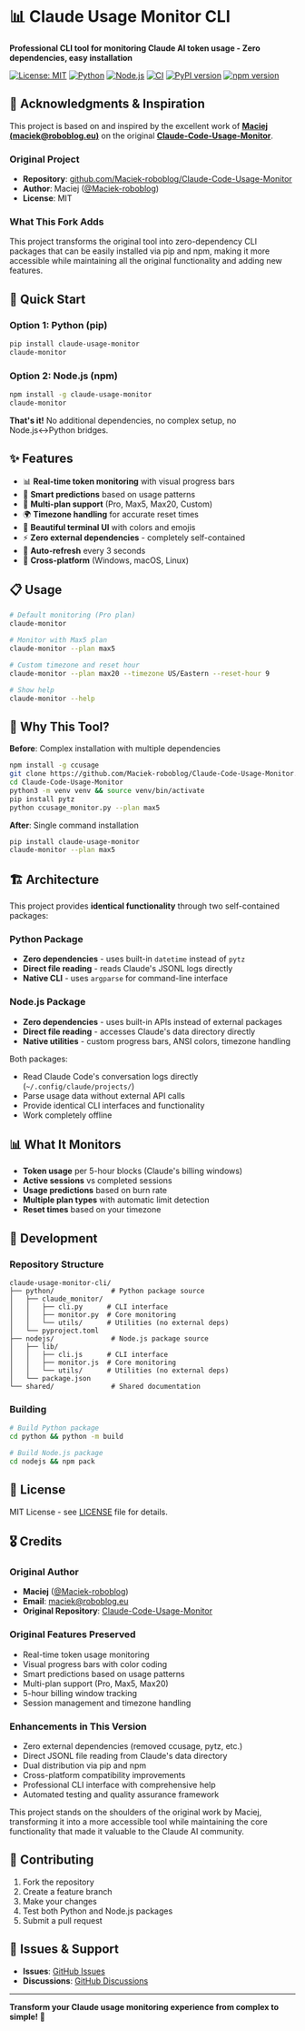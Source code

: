 # 📊 Claude Usage Monitor CLI

**Professional CLI tool for monitoring Claude AI token usage - Zero dependencies, easy installation**

[![License: MIT](https://img.shields.io/badge/License-MIT-yellow.svg)](https://opensource.org/licenses/MIT)
[![Python](https://img.shields.io/badge/Python-3.7+-blue.svg)](https://www.python.org/)
[![Node.js](https://img.shields.io/badge/Node.js-14+-green.svg)](https://nodejs.org/)
[![CI](https://github.com/your-username/claude-usage-monitor-cli/workflows/CI/badge.svg)](https://github.com/your-username/claude-usage-monitor-cli/actions)
[![PyPI version](https://badge.fury.io/py/claude-usage-monitor.svg)](https://badge.fury.io/py/claude-usage-monitor)
[![npm version](https://badge.fury.io/js/claude-usage-monitor.svg)](https://badge.fury.io/js/claude-usage-monitor)

## 🙏 **Acknowledgments & Inspiration**

This project is based on and inspired by the excellent work of **[Maciej (maciek@roboblog.eu)](https://github.com/Maciek-roboblog)** on the original **[Claude-Code-Usage-Monitor](https://github.com/Maciek-roboblog/Claude-Code-Usage-Monitor)**.

### **Original Project**
- **Repository**: [github.com/Maciek-roboblog/Claude-Code-Usage-Monitor](https://github.com/Maciek-roboblog/Claude-Code-Usage-Monitor)
- **Author**: Maciej ([@Maciek-roboblog](https://github.com/Maciek-roboblog))
- **License**: MIT

### **What This Fork Adds**
This project transforms the original tool into zero-dependency CLI packages that can be easily installed via pip and npm, making it more accessible while maintaining all the original functionality and adding new features.

## 🚀 **Quick Start**

### **Option 1: Python (pip)**
```bash
pip install claude-usage-monitor
claude-monitor
```

### **Option 2: Node.js (npm)**
```bash
npm install -g claude-usage-monitor  
claude-monitor
```

**That's it!** No additional dependencies, no complex setup, no Node.js↔Python bridges.

## ✨ **Features**

- 📊 **Real-time token monitoring** with visual progress bars
- 🔮 **Smart predictions** based on usage patterns
- 🎯 **Multi-plan support** (Pro, Max5, Max20, Custom)
- 🌍 **Timezone handling** for accurate reset times
- 🎨 **Beautiful terminal UI** with colors and emojis
- ⚡ **Zero external dependencies** - completely self-contained
- 🔄 **Auto-refresh** every 3 seconds
- 📱 **Cross-platform** (Windows, macOS, Linux)

## 📋 **Usage**

```bash
# Default monitoring (Pro plan)
claude-monitor

# Monitor with Max5 plan
claude-monitor --plan max5

# Custom timezone and reset hour
claude-monitor --plan max20 --timezone US/Eastern --reset-hour 9

# Show help
claude-monitor --help
```

## 🎯 **Why This Tool?**

**Before**: Complex installation with multiple dependencies
```bash
npm install -g ccusage
git clone https://github.com/Maciek-roboblog/Claude-Code-Usage-Monitor.git
cd Claude-Code-Usage-Monitor  
python3 -m venv venv && source venv/bin/activate
pip install pytz
python ccusage_monitor.py --plan max5
```

**After**: Single command installation
```bash
pip install claude-usage-monitor
claude-monitor --plan max5
```

## 🏗️ **Architecture**

This project provides **identical functionality** through two self-contained packages:

### **Python Package**
- **Zero dependencies** - uses built-in `datetime` instead of `pytz`
- **Direct file reading** - reads Claude's JSONL logs directly
- **Native CLI** - uses `argparse` for command-line interface

### **Node.js Package**  
- **Zero dependencies** - uses built-in APIs instead of external packages
- **Direct file reading** - accesses Claude's data directory directly
- **Native utilities** - custom progress bars, ANSI colors, timezone handling

Both packages:
- Read Claude Code's conversation logs directly (`~/.config/claude/projects/`)
- Parse usage data without external API calls
- Provide identical CLI interfaces and functionality
- Work completely offline

## 📊 **What It Monitors**

- **Token usage** per 5-hour blocks (Claude's billing windows)
- **Active sessions** vs completed sessions
- **Usage predictions** based on burn rate
- **Multiple plan types** with automatic limit detection
- **Reset times** based on your timezone

## 🔧 **Development**

### **Repository Structure**
```
claude-usage-monitor-cli/
├── python/              # Python package source
│   ├── claude_monitor/
│   │   ├── cli.py      # CLI interface
│   │   ├── monitor.py  # Core monitoring
│   │   └── utils/      # Utilities (no external deps)
│   └── pyproject.toml
├── nodejs/              # Node.js package source  
│   ├── lib/
│   │   ├── cli.js      # CLI interface
│   │   ├── monitor.js  # Core monitoring
│   │   └── utils/      # Utilities (no external deps)
│   └── package.json
└── shared/              # Shared documentation
```

### **Building**
```bash
# Build Python package
cd python && python -m build

# Build Node.js package
cd nodejs && npm pack
```

## 📄 **License**

MIT License - see [LICENSE](LICENSE) file for details.

## 🎖️ **Credits**

### **Original Author**
- **Maciej** ([@Maciek-roboblog](https://github.com/Maciek-roboblog))
- **Email**: maciek@roboblog.eu
- **Original Repository**: [Claude-Code-Usage-Monitor](https://github.com/Maciek-roboblog/Claude-Code-Usage-Monitor)

### **Original Features Preserved**
- Real-time token usage monitoring
- Visual progress bars with color coding
- Smart predictions based on usage patterns
- Multi-plan support (Pro, Max5, Max20)
- 5-hour billing window tracking
- Session management and timezone handling

### **Enhancements in This Version**
- Zero external dependencies (removed ccusage, pytz, etc.)
- Direct JSONL file reading from Claude's data directory
- Dual distribution via pip and npm
- Cross-platform compatibility improvements
- Professional CLI interface with comprehensive help
- Automated testing and quality assurance framework

This project stands on the shoulders of the original work by Maciej, transforming it into a more accessible tool while maintaining the core functionality that made it valuable to the Claude AI community.

## 🤝 **Contributing**

1. Fork the repository
2. Create a feature branch
3. Make your changes
4. Test both Python and Node.js packages
5. Submit a pull request

## 🐛 **Issues & Support**

- **Issues**: [GitHub Issues](https://github.com/your-username/claude-usage-monitor-cli/issues)
- **Discussions**: [GitHub Discussions](https://github.com/your-username/claude-usage-monitor-cli/discussions)

---

**Transform your Claude usage monitoring experience from complex to simple! 🎉**